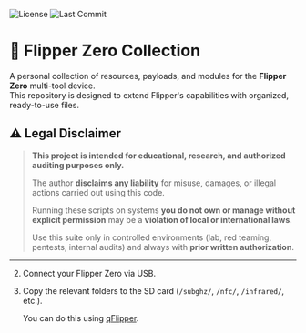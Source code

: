 ![License](https://img.shields.io/github/license/nuggetz/flipper)
![Last Commit](https://img.shields.io/github/last-commit/nuggetz/flipper)
# 🐬 Flipper Zero Collection

A personal collection of resources, payloads, and modules for the **Flipper Zero** multi-tool device.  
This repository is designed to extend Flipper's capabilities with organized, ready-to-use files.

## ⚠️ Legal Disclaimer

> **This project is intended for educational, research, and authorized auditing purposes only.**
>
> The author **disclaims any liability** for misuse, damages, or illegal actions carried out using this code.
>
> Running these scripts on systems **you do not own or manage without explicit permission** may be a **violation of local or international laws**.  
>
> Use this suite only in controlled environments (lab, red teaming, pentests, internal audits) and always with **prior written authorization**.

---

2. Connect your Flipper Zero via USB.

3. Copy the relevant folders to the SD card (`/subghz/`, `/nfc/`, `/infrared/`, etc.).

   You can do this using [qFlipper](https://flipperzero.one/update).
